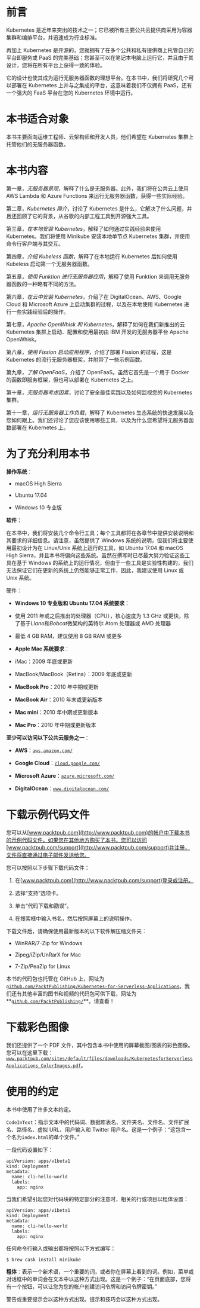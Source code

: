 # 前言

Kubernetes 是近年来突出的技术之一；它已被所有主要公共云提供商采用为容器集群和编排平台，并迅速成为行业标准。

再加上 Kubernetes 是开源的，您就拥有了在多个公共和私有提供商上托管自己的平台即服务或 PaaS 的完美基础；您甚至可以在笔记本电脑上运行它，并且由于其设计，您将在所有平台上获得一致的体验。

它的设计也使其成为运行无服务器函数的理想平台。在本书中，我们将研究几个可以部署在 Kubernetes 上并与之集成的平台，这意味着我们不仅拥有 PaaS，还有一个强大的 FaaS 平台在您的 Kubernetes 环境中运行。

# 本书适合对象

本书主要面向运维工程师、云架构师和开发人员，他们希望在 Kubernetes 集群上托管他们的无服务器函数。

# 本书内容

第一章，*无服务器景观*，解释了什么是无服务器。此外，我们将在公共云上使用 AWS Lambda 和 Azure Functions 来运行无服务器函数，获得一些实际经验。

第二章，*Kubernetes 简介*，讨论了 Kubernetes 是什么，它解决了什么问题，并且还回顾了它的背景，从谷歌的内部工程工具到开源强大工具。

第三章，*在本地安装 Kubernetes*，解释了如何通过实践经验来使用 Kubernetes。我们将使用 Minikube 安装本地单节点 Kubernetes 集群，并使用命令行客户端与其交互。

第四章，*介绍 Kubeless 函数*，解释了在本地运行 Kubernetes 后如何使用 Kubeless 启动第一个无服务器函数。

第五章，*使用 Funktion 进行无服务器应用*，解释了使用 Funktion 来调用无服务器函数的一种略有不同的方法。

第六章，*在云中安装 Kubernetes*，介绍了在 DigitalOcean、AWS、Google Cloud 和 Microsoft Azure 上启动集群的过程，以及在本地使用 Kubernetes 进行一些实践经验后的操作。

第七章，*Apache OpenWhisk 和 Kubernetes*，解释了如何在我们新推出的云 Kubernetes 集群上启动、配置和使用最初由 IBM 开发的无服务器平台 Apache OpenWhisk。

第八章，*使用 Fission 启动应用程序*，介绍了部署 Fission 的过程，这是 Kubernetes 的流行无服务器框架，并附带了一些示例函数。

第九章，*了解 OpenFaaS*，介绍了 OpenFaaS。虽然它首先是一个用于 Docker 的函数即服务框架，但也可以部署在 Kubernetes 之上。

第十章，*无服务器考虑因素*，讨论了安全最佳实践以及如何监视您的 Kubernetes 集群。

第十一章，*运行无服务器工作负载*，解释了 Kubernetes 生态系统的快速发展以及您如何跟上。我们还讨论了您应该使用哪些工具，以及为什么您希望将无服务器函数部署在 Kubernetes 上。

# 为了充分利用本书

**操作系统**：

+   macOS High Sierra

+   Ubuntu 17.04

+   Windows 10 专业版

**软件**：

在本书中，我们将安装几个命令行工具；每个工具都将在各章节中提供安装说明和其要求的详细信息。请注意，虽然提供了 Windows 系统的说明，但我们将主要使用最初设计为在 Linux/Unix 系统上运行的工具，如 Ubuntu 17.04 和 macOS High Sierra，并且本书将偏向这些系统。虽然在撰写时已尽最大努力验证这些工具在基于 Windows 的系统上的运行情况，但由于一些工具是实验性构建的，我们无法保证它们在更新的系统上仍然能够正常工作，因此，我建议使用 Linux 或 Unix 系统。

硬件：

+   **Windows 10 专业版和 Ubuntu 17.04 系统要求**：

+   使用 2011 年或之后推出的处理器（CPU），核心速度为 1.3 GHz 或更快，除了基于*Llano*和*Bobcat*微架构的英特尔 Atom 处理器或 AMD 处理器

+   最低 4 GB RAM，建议使用 8 GB RAM 或更多

+   **Apple Mac 系统要求**：

+   iMac：2009 年底或更新

+   MacBook/MacBook（Retina）：2009 年底或更新

+   **MacBook Pro**：2010 年中期或更新

+   **MacBook Air**：2010 年末或更新版本

+   **Mac mini**：2010 年中期或更新版本

+   **Mac Pro**：2010 年中期或更新版本

**至少可以访问以下公共云服务之一**：

+   **AWS**：[`aws.amazon.com/`](https://aws.amazon.com/)

+   **Google Cloud**：[`cloud.google.com/`](https://cloud.google.com/)

+   **Microsoft Azure**：[`azure.microsoft.com/`](https://azure.microsoft.com/)

+   **DigitalOcean**：[`www.digitalocean.com/`](https://www.digitalocean.com/)

# 下载示例代码文件

您可以从[www.packtpub.com](http://www.packtpub.com)的帐户中下载本书的示例代码文件。如果您在其他地方购买了本书，您可以访问[www.packtpub.com/support](http://www.packtpub.com/support)并注册，文件将直接通过电子邮件发送给您。

您可以按照以下步骤下载代码文件：

1.  在[www.packtpub.com](http://www.packtpub.com/support)登录或注册。

1.  选择“支持”选项卡。

1.  单击“代码下载和勘误”。

1.  在搜索框中输入书名，然后按照屏幕上的说明操作。

下载文件后，请确保使用最新版本的以下软件解压缩文件夹：

+   WinRAR/7-Zip for Windows

+   Zipeg/iZip/UnRarX for Mac

+   7-Zip/PeaZip for Linux

本书的代码包也托管在 GitHub 上，网址为[`github.com/PacktPublishing/Kubernetes-for-Serverless-Applications`](https://github.com/PacktPublishing/Kubernetes-for-Serverless-Applications)。我们还有其他丰富的图书和视频的代码包可供下载，网址为**[`github.com/PacktPublishing/`](https://github.com/PacktPublishing/)**。请查看！

# 下载彩色图像

我们还提供了一个 PDF 文件，其中包含本书中使用的屏幕截图/图表的彩色图像。您可以在这里下载：[`www.packtpub.com/sites/default/files/downloads/KubernetesforServerlessApplications_ColorImages.pdf`](https://www.packtpub.com/sites/default/files/downloads/KubernetesforServerlessApplications_ColorImages.pdf)。

# 使用的约定

本书中使用了许多文本约定。

`CodeInText`：指示文本中的代码词、数据库表名、文件夹名、文件名、文件扩展名、路径名、虚拟 URL、用户输入和 Twitter 用户名。这是一个例子：“这包含一个名为`index.html`的单个文件。”

一段代码设置如下：

```
apiVersion: apps/v1beta1
kind: Deployment
metadata:
  name: cli-hello-world
  labels:
    app: nginx
```

当我们希望引起您对代码块的特定部分的注意时，相关的行或项目以粗体设置：

```
apiVersion: apps/v1beta1
kind: Deployment
metadata:
  name: cli-hello-world
  labels:
    app: nginx
```

任何命令行输入或输出都将按照以下方式编写：

```
$ brew cask install minikube
```

**粗体**：表示一个新术语，一个重要的词，或者你在屏幕上看到的词。例如，菜单或对话框中的单词会在文本中以这种方式出现。这是一个例子：“在页面底部，您将有一个按钮，可以让您为您的帐户创建访问令牌和访问令牌密钥。”

警告或重要提示会以这种方式出现。提示和技巧会以这种方式出现。
